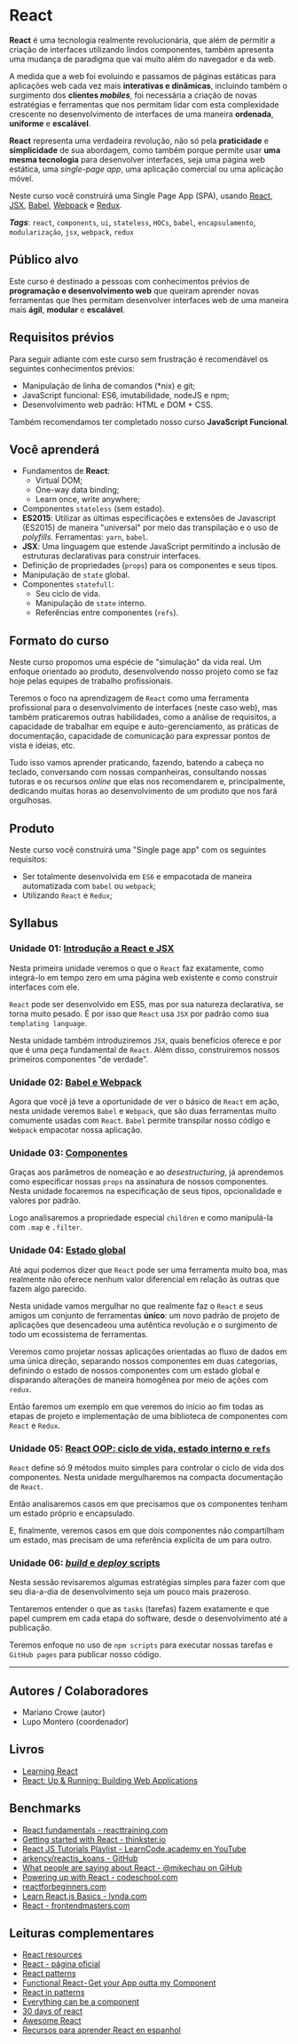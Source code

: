 # React

**React** é uma tecnologia realmente revolucionária, que além de permitir a criação de interfaces utilizando lindos componentes, também apresenta uma mudança de paradigma que vai muito além do navegador e da web.

A medida que a web foi evoluindo e passamos de páginas estáticas para aplicações web cada vez mais **interativas e dinâmicas**, incluindo também o surgimento dos **clientes *mobiles***, foi necessária a criação de novas estratégias e ferramentas que nos permitam lidar com esta complexidade crescente no desenvolvimento de interfaces de uma maneira **ordenada**, **uniforme** e **escalável**.

**React** representa uma verdadeira revolução, não só pela **praticidade** e **simplicidade** de sua abordagem, como também porque permite usar **uma mesma tecnologia** para desenvolver interfaces, seja uma página web estática, uma *single-page app*, uma aplicação comercial ou uma aplicação móvel.

Neste curso você construirá uma Single Page App (SPA), usando [React](https://reactjs.org/), [JSX](https://facebook.github.io/jsx/), [Babel](https://babeljs.io/), [Webpack](https://webpack.js.org/) e [Redux](https://redux.js.org/).

***Tags***: `react`, `components`, `ui`, `stateless`, `HOCs`, `babel`, `encapsulamento`, `modularização`, `jsx`, `webpack`, `redux`

## Público alvo

Este curso é destinado a pessoas com conhecimentos prévios de **programação e desenvolvimento web** que queiram aprender novas ferramentas que lhes permitam desenvolver interfaces web de uma maneira mais **ágil**, **modular** e **escalável**.

## Requisitos prévios

Para seguir adiante com este curso sem frustração é recomendável os seguintes conhecimentos prévios:

* Manipulação de linha de comandos (\*nix) e git;
* JavaScript funcional: ES6, imutabilidade, nodeJS e npm;
* Desenvolvimento web padrão: HTML e DOM + CSS.

Também recomendamos ter completado nosso curso  **JavaScript Funcional**.

## Você aprenderá

* Fundamentos de **React**:
  - Virtual DOM;
  - One-way data binding;
  - Learn once, write anywhere;
* Componentes `stateless` (sem estado).
* **ES2015**: Utilizar as últimas especificações e extensões de Javascript (ES2015) de maneira "universal" por meio das transpilação e o uso de *polyfills*. Ferramentas: `yarn`, `babel`.
* **JSX**: Uma linguagem que estende JavaScript permitindo a inclusão de estruturas declarativas para construir interfaces.
* Definição de propriedades (`props`) para os componentes e seus tipos.
* Manipulação de `state` global.
* Componentes `statefull`:
  - Seu ciclo de vida.
  - Manipulação de `state` interno.
  - Referências entre componentes (`refs`).

## Formato do curso

Neste curso propomos uma espécie de "simulação" da vida real. Um enfoque orientado ao produto, desenvolvendo nosso projeto como se faz hoje pelas equipes de trabalho profissionais.

Teremos o foco na aprendizagem de `React` como uma ferramenta profissional para o desenvolvimento de interfaces (neste caso web), mas também praticaremos outras habilidades, como a análise de requisitos, a capacidade de trabalhar em equipe e auto-gerenciamento, as práticas de documentação, capacidade de comunicação para expressar pontos de vista e ideias, etc.

Tudo isso vamos aprender praticando, fazendo, batendo a cabeça no teclado, conversando com nossas companheiras, consultando nossas tutoras e os recursos *online* que elas nos recomendarem e, principalmente, dedicando muitas horas ao desenvolvimento de um produto que nos fará orgulhosas.

## Produto

Neste curso você construirá uma "Single page app" com os seguintes requisitos:

* Ser totalmente desenvolvida em `ES6` e empacotada de maneira automatizada com `babel`  ou `webpack`;
* Utilizando `React` e `Redux`;

## Syllabus

### Unidade 01: [Introdução a React e JSX](00-intro)

Nesta primeira unidade veremos o que o `React` faz exatamente, como integrá-lo em tempo zero em uma página web existente e como construir interfaces com ele.

`React` pode ser desenvolvido em ES5, mas por sua natureza declarativa, se torna muito pesado. É por isso que `React` usa `JSX` por padrão como sua `templating language`.

Nesta unidade também introduziremos `JSX`, quais benefícios oferece e por que é uma peça fundamental de `React`. Além disso, construiremos nossos primeiros componentes "de verdade".

### Unidade 02: [Babel e Webpack](01-babel-and-webpack)

Agora que você já teve a oportunidade de ver o básico de `React` em ação, nesta unidade veremos `Babel` e `Webpack`, que são duas ferramentas muito comumente usadas com `React`. `Babel` permite transpilar nosso código e `Webpack` empacotar nossa aplicação.

### Unidade 03: [Componentes](02-components)

Graças aos parâmetros de nomeação e ao  *desestructuring*, já aprendemos como especificar nossas `props` na assinatura de nossos componentes. Nesta unidade focaremos na especificação de seus tipos, opcionalidade e valores por padrão.

Logo analisaremos a propriedade especial `children` e como manipulá-la com `.map` e `.filter`.

### Unidade 04: [Estado global](03-global-state)

Até aqui podemos dizer que `React` pode ser uma ferramenta muito boa, mas realmente não oferece nenhum valor diferencial em relação às outras que fazem algo parecido.

Nesta unidade vamos mergulhar no que realmente faz o `React` e seus amigos um conjunto de ferramentas **único**: um novo padrão de projeto de aplicações que desencadeou uma autêntica revolução e o surgimento de todo um ecossistema de ferramentas.

Veremos como projetar nossas aplicações orientadas ao fluxo de dados em uma única direção, separando nossos componentes em duas categorias, definindo o estado de nossos componentes com um estado global e disparando alterações de maneira homogênea por meio de ações com `redux`.

Então faremos um exemplo em que veremos do início ao fim todas as etapas de projeto e implementação de uma biblioteca de componentes com `React` e `Redux`.

### Unidade 05: [React OOP: ciclo de vida, estado interno e `refs`](04-oop)

`React` define só 9 métodos muito simples para controlar o ciclo de vida dos componentes. Nesta unidade mergulharemos na compacta documentação de `React`.

Então analisaremos casos em que precisamos que os componentes tenham um estado próprio e encapsulado.

E, finalmente, veremos casos em que dois componentes não compartilham um estado, mas precisam de uma referência explícita de um para outro.

### Unidade 06: [*build* e *deploy* scripts](05-build-tools)

Nesta sessão revisaremos algumas estratégias simples para fazer com que seu dia-a-dia de desenvolvimento seja um pouco mais prazeroso.

Tentaremos entender o que as `tasks` (tarefas) fazem exatamente e que papel cumprem em cada etapa do software, desde o desenvolvimento até a publicação.

Teremos enfoque no uso de `npm scripts` para executar nossas tarefas e `GitHub pages` para publicar nosso código.

***

## Autores / Colaboradores

* Mariano Crowe (autor)
* Lupo Montero (coordenador)

## Livros

* [Learning React](http://shop.oreilly.com/product/0636920049579.do)
* [React: Up & Running: Building Web Applications](http://shop.oreilly.com/product/0636920042266.do)

## Benchmarks

* [React fundamentals - reacttraining.com](https://reacttraining.com/online/react-fundamentals)
* [Getting started with React - thinkster.io](https://thinkster.io/tutorials/getting-started-with-react)
* [React JS Tutorials Playlist - LearnCode.academy en YouTube](https://www.youtube.com/playlist?list=PLoYCgNOIyGABj2GQSlDRjgvXtqfDxKm5b)
* [arkency/reactjs_koans - GitHub](https://github.com/arkency/reactjs_koans)
* [What people are saying about React - @mikechau on GiHub](https://github.com/mikechau/react-primer-draft#what-people-are-saying-about-react)
* [Powering up with React - codeschool.com](https://www.codeschool.com/courses/powering-up-with-react)
* [reactforbeginners.com](https://reactforbeginners.com/)
* [Learn React.js Basics - lynda.com](https://www.lynda.com/React-js-tutorials/Learn-React-js-Basics/519668-2.html)
* [React - frontendmasters.com](https://frontendmasters.com/courses/react/)

## Leituras complementares

* [React resources](https://x-team.com/react-resources/)
* [React - página oficial](https://facebook.github.io/react/)
* [React patterns](http://reactpatterns.com)
* [Functional React - Get your App outta my Component](https://medium.com/@adamterlson/functional-react-series-part-1-get-your-app-outta-my-component-92656ae13e25?ref=mybridge.co)
* [React in patterns](http://krasimirtsonev.com/blog/article/react-js-in-design-patterns)
* [Everything can be a component](https://speakerdeck.com/pedronauck/reactjs-keep-simple-everything-can-be-a-component)
* [30 days of react](https://github.com/fullstackreact/30-days-of-react)
* [Awesome React](https://github.com/enaqx/awesome-react)
* [Recursos para aprender React en espanhol](https://github.com/jlobos/react-espanol)
